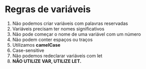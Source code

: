 # Regras de variáveis
1. Não podemos criar variáveis com palavras reservadas
2. Variáveis precisam ter nomes significativos
3. Não pode começar o nome de uma variável com um número
4. Não podem conter espaços ou traços
5. Utilizamos **camelCase**
6. Case-sensitive
7. Não podemos redeclarar variáveis com let
8. **NÃO UTILIZE VAR, UTILIZE LET.**